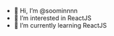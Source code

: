 - 👋 Hi, I’m @soominnnn
- 👀 I’m interested in ReactJS
- 🌱 I’m currently learning ReactJS


<!---
soominnnn/soominnnn is a ✨ special ✨ repository because its `README.md` (this file) appears on your GitHub profile.
You can click the Preview link to take a look at your changes.
--->
